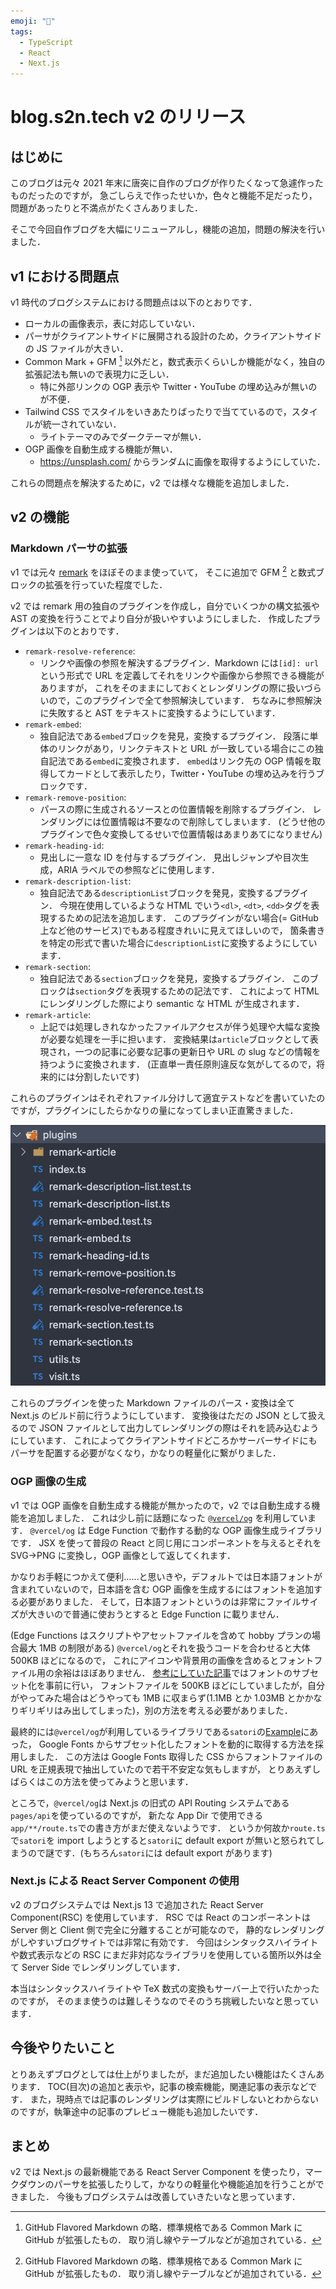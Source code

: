 ```yaml
---
emoji: "📝"
tags:
  - TypeScript
  - React
  - Next.js
---
```


# blog.s2n.tech v2 のリリース

## はじめに

このブログは元々 2021 年末に唐突に自作のブログが作りたくなって急遽作ったものだったのですが，
急ごしらえで作ったせいか，色々と機能不足だったり，問題があったりと不満点がたくさんありました．

そこで今回自作ブログを大幅にリニューアルし，機能の追加，問題の解決を行いました．

## v1 における問題点

v1 時代のブログシステムにおける問題点は以下のとおりです．

- ローカルの画像表示，表に対応していない．
- パーサがクライアントサイドに展開される設計のため，クライアントサイドの JS ファイルが大きい．
- Common Mark + GFM [^gfm] 以外だと，数式表示くらいしか機能がなく，独自の拡張記法も無いので表現力に乏しい．
  - 特に外部リンクの OGP 表示や Twitter・YouTube の埋め込みが無いのが不便．
- Tailwind CSS でスタイルをいきあたりばったりで当てているので，スタイルが統一されていない．
  - ライトテーマのみでダークテーマが無い．
- OGP 画像を自動生成する機能が無い．
  - https://unsplash.com/ からランダムに画像を取得するようにしていた．

これらの問題点を解決するために，v2 では様々な機能を追加しました．

## v2 の機能

### Markdown パーサの拡張

v1 では元々 [remark](https://github.com/remarkjs/remark) をほぼそのまま使っていて，
そこに追加で GFM [^gfm] と数式ブロックの拡張を行っていた程度でした．

v2 では remark 用の独自のプラグインを作成し，自分でいくつかの構文拡張や AST の変換を行うことでより自分が扱いやすいようにしました．
作成したプラグインは以下のとおりです．

- `remark-resolve-reference`:
  - リンクや画像の参照を解決するプラグイン．Markdown には`[id]: url`という形式で
    URL を定義してそれをリンクや画像から参照できる機能がありますが，
    これをそのままにしておくとレンダリングの際に扱いづらいので，このプラグインで全て参照解決しています．
    ちなみに参照解決に失敗すると AST をテキストに変換するようにしています．
- `remark-embed`:
  - 独自記法である`embed`ブロックを発見，変換するプラグイン．
    段落に単体のリンクがあり，リンクテキストと URL が一致している場合にこの独自記法である`embed`に変換されます．
    `embed`はリンク先の OGP 情報を取得してカードとして表示したり，Twitter・YouTube の埋め込みを行うブロックです．
- `remark-remove-position`:
  - パースの際に生成されるソースとの位置情報を削除するプラグイン．
    レンダリングには位置情報は不要なので削除してしまいます．
    (どうせ他のプラグインで色々変換してるせいで位置情報はあまりあてになりません)
- `remark-heading-id`:
  - 見出しに一意な ID を付与するプラグイン．
    見出しジャンプや目次生成，ARIA ラベルでの参照などに使用します．
- `remark-description-list`:
  - 独自記法である`descriptionList`ブロックを発見，変換するプラグイン．
    今現在使用しているような HTML でいう`<dl>`, `<dt>`, `<dd>`タグを表現するための記法を追加します．
    このプラグインがない場合(= GitHub 上など他のサービス)でもある程度きれいに見えてほしいので，
    箇条書きを特定の形式で書いた場合に`descriptionList`に変換するようにしています．
- `remark-section`:
  - 独自記法である`section`ブロックを発見，変換するプラグイン．
    このブロックは`section`タグを表現するための記法です．
    これによって HTML にレンダリングした際により semantic な HTML が生成されます．
- `remark-article`:
  - 上記では処理しきれなかったファイルアクセスが伴う処理や大幅な変換が必要な処理を一手に担います．
    変換結果は`article`ブロックとして表現され，一つの記事に必要な記事の更新日や URL の slug などの情報を持つように変換されます．
    (正直単一責任原則違反な気がしてるので，将来的には分割したいです)

これらのプラグインはそれぞれファイル分けして適宜テストなどを書いていたのですが，プラグインにしたらかなりの量になってしまい正直驚きました．

![remark用に書いたプラグインのファイルツリー](./remark-plugins.png)

これらのプラグインを使った Markdown ファイルのパース・変換は全て Next.js のビルド前に行うようにしています．
変換後はただの JSON として扱えるので JSON ファイルとして出力してレンダリングの際はそれを読み込むようにしています．
これによってクライアントサイドどころかサーバーサイドにもパーサを配置する必要がなくなり，かなりの軽量化に繋がりました．

### OGP 画像の生成

v1 では OGP 画像を自動生成する機能が無かったので，v2 では自動生成する機能を追加しました．
これは少し前に話題になった [`@vercel/og`](https://vercel.com/docs/concepts/functions/edge-functions/og-image-generation) を利用しています．
`@vercel/og` は Edge Function で動作する動的な OGP 画像生成ライブラリです．
JSX を使って普段の React と同じ用にコンポーネントを与えるとそれを SVG→PNG に変換し，OGP 画像として返してくれます．

かなりお手軽につかえて便利……と思いきや，デフォルトでは日本語フォントが含まれていないので，日本語を含む OGP 画像を生成するにはフォントを追加する必要がありました．
そして，日本語フォントというのは非常にファイルサイズが大きいので普通に使おうとすると Edge Function に載りません．

(Edge Functions はスクリプトやアセットファイルを含めて hobby プランの場合最大 1MB の制限がある)
`@vercel/og`とそれを扱うコードを合わせると大体 500KB ほどになるので，
これにアイコンや背景用の画像を含めるとフォントファイル用の余裕はほぼありません．
[参考にしていた記事](https://zenn.dev/hiromu617/articles/c03fef6f4d6c6e)ではフォントのサブセット化を事前に行い，
フォントファイルを 500KB ほどにしていましたが，自分がやってみた場合はどうやっても 1MB に収まらず(1.1MB とか 1.03MB とかかなりギリギリはみ出してしまった)，別の方法を考える必要がありました．

最終的には`@vercel/og`が利用しているライブラリである`satori`の[Example](https://github.com/vercel/satori/blob/83d658542719c5cf0ea2354e782489f9e1e60a84/playground/pages/api/font.ts)にあった，
Google Fonts からサブセット化したフォントを動的に取得する方法を採用しました．
この方法は Google Fonts 取得した CSS からフォントファイルの URL を正規表現で抽出していたので若干不安定な気もしますが，
とりあえずしばらくはこの方法を使ってみようと思います．

ところで，`@vercel/og`は Next.js の旧式の API Routing システムである`pages/api`を使っているのですが，
新たな App Dir で使用できる`app/**/route.ts`での書き方がまだ使えないようです．
というか何故か`route.ts`で`satori`を import しようとすると`satori`に default export が無いと怒られてしまうので謎です．(もちろん`satori`には default export があります)

### Next.js による React Server Component の使用

v2 のブログシステムでは Next.js 13 で追加された React Server Component(RSC) を使用しています．
RSC では React のコンポーネントは Server 側と Client 側で完全に分離することが可能なので，
静的なレンダリングがしやすいブログサイトでは非常に有効です．
今回はシンタックスハイライトや数式表示などの RSC にまだ非対応なライブラリを使用している箇所以外は全て Server Side でレンダリングしています．

本当はシンタックスハイライトや TeX 数式の変換もサーバー上で行いたかったのですが，
そのまま使うのは難しそうなのでそのうち挑戦したいなと思っています．

## 今後やりたいこと

とりあえずブログとしては仕上がりましたが，まだ追加したい機能はたくさんあります．
TOC(目次)の追加と表示や，記事の検索機能，関連記事の表示などです．
また，現時点では記事のレンダリングは実際にビルドしないとわからないのですが，執筆途中の記事のプレビュー機能も追加したいです．

## まとめ

v2 では Next.js の最新機能である React Server Component を使ったり，マークダウンのパーサを拡張したりして，かなりの軽量化や機能追加を行うことができました．
今後もブログシステムは改善していきたいなと思っています．

[^gfm]:
    GitHub Flavored Markdown の略．標準規格である Common Mark に GitHub が拡張したもの．
    取り消し線やテーブルなどが追加されている．
